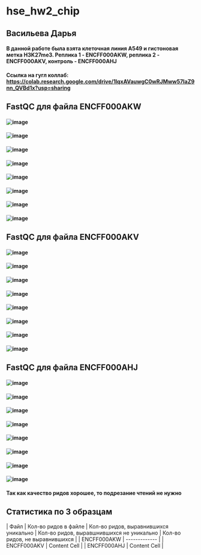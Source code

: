 # hse_hw2_chip
## Васильева Дарья
#### В данной работе была взята клеточная линия A549 и гистоновая метка H3K27me3. Реплика 1 - ENCFF000AKW, реплика 2 - ENCFF000AKV, контроль - ENCFF000AHJ
#### Ссылка на гугл коллаб: https://colab.research.google.com/drive/1lqxAVauwgC0wRJMww57IaZ9nn_QVBd1x?usp=sharing
## FastQC для файла ENCFF000AKW
#### ![image](https://user-images.githubusercontent.com/114879123/220972710-48ef4aed-29a9-4c75-81b7-50ac410093f7.png)
#### ![image](https://user-images.githubusercontent.com/114879123/220972276-bea418c8-11fc-49ae-acb2-639c7e90dad5.png)
#### ![image](https://user-images.githubusercontent.com/114879123/220972833-e6980c1d-6a7b-40f3-8b86-64dd8b9b73d8.png)
#### ![image](https://user-images.githubusercontent.com/114879123/220972907-1c149c7d-3810-439a-ac64-ec90c5214b6a.png)
#### ![image](https://user-images.githubusercontent.com/114879123/220972993-65bb265a-be2d-41e0-9703-88831e1a94c1.png)
#### ![image](https://user-images.githubusercontent.com/114879123/220973177-484420ba-7b31-4c3f-9014-1f89ae01ea59.png)
#### ![image](https://user-images.githubusercontent.com/114879123/220973248-d944eaec-a3d9-4efd-90d7-19aa5667d63c.png)
#### ![image](https://user-images.githubusercontent.com/114879123/220973359-0face456-493f-41d8-a3e6-dca02073be82.png)
## FastQC для файла ENCFF000AKV
#### ![image](https://user-images.githubusercontent.com/114879123/220974035-fb8ffe99-5ee4-43c8-996f-0fd249d4ceed.png)
#### ![image](https://user-images.githubusercontent.com/114879123/220974260-6a0894f0-c904-4087-af99-f6988a0e80aa.png)
#### ![image](https://user-images.githubusercontent.com/114879123/220975005-6569754e-45ae-415c-969d-00ea2d6a51bb.png)
#### ![image](https://user-images.githubusercontent.com/114879123/220975052-1c803e04-11ff-48c4-8b38-66bf8eca8304.png)
#### ![image](https://user-images.githubusercontent.com/114879123/220975152-9737165f-68aa-46bc-a373-bfb964569734.png)
#### ![image](https://user-images.githubusercontent.com/114879123/220975252-092e45f6-79c2-496d-ac7c-8726f819924a.png)
#### ![image](https://user-images.githubusercontent.com/114879123/220975323-0afe0a5c-316d-4ef9-b7fb-9b1814de077f.png)
#### ![image](https://user-images.githubusercontent.com/114879123/220975434-d616c34c-0ee7-4502-b534-e664bbaca040.png)
## FastQC для файла ENCFF000AHJ
#### ![image](https://user-images.githubusercontent.com/114879123/220977141-6714a068-2027-44cf-8cb4-7b2fca936307.png)
#### ![image](https://user-images.githubusercontent.com/114879123/220977227-d2de402c-dcbe-4e7e-8efb-1b17d6b1695a.png)
#### ![image](https://user-images.githubusercontent.com/114879123/220977338-11b81798-967b-47a8-b52b-d31e8da08c57.png)
#### ![image](https://user-images.githubusercontent.com/114879123/220977502-916854bb-48c6-45f9-9521-2c53ca17f721.png)
#### ![image](https://user-images.githubusercontent.com/114879123/220977558-5365ce1b-04b5-4421-ab4e-68c4bd4b4d44.png)
#### ![image](https://user-images.githubusercontent.com/114879123/220977622-94be85e3-50b0-46ad-b049-eda6e42e983a.png)
#### ![image](https://user-images.githubusercontent.com/114879123/220977683-b52c426d-868d-4035-8cb7-df372485ad15.png)
#### ![image](https://user-images.githubusercontent.com/114879123/220977748-a0b09ffe-7fd8-46ec-9c57-1dd0fd77336c.png)
#### Так как качество ридов хорошее, то подрезание чтений не нужно
## Статистика по 3 образцам
  | Файл | Кол-во ридов в файле  | Кол-во ридов, выравнившихся уникально | Кол-во ридов, выравшнившихся не уникально | Кол-во ридов, не выравнившихся |
  | ENCFF000AKW | ------------- |
  | ENCFF000AKV | Content Cell  |
  | ENCFF000AHJ | Content Cell  |


